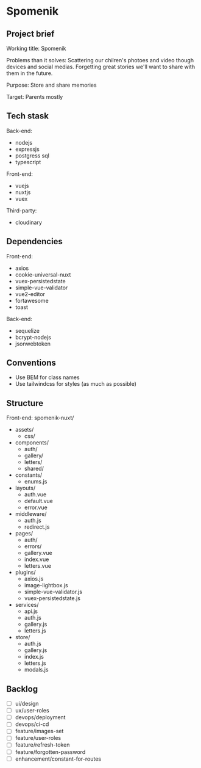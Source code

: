 # Spomenik

## Project brief

Working title: 
Spomenik

Problems than it solves: 
Scattering our chilren's photoes and video though devices and social medias. Forgetting great stories we'll want to share with them in the future.

Purpose: 
Store and share memories

Target: 
Parents mostly 

## Tech stask

Back-end:
- nodejs 
- expressjs
- postgress sql
- typescript

Front-end: 
- vuejs
- nuxtjs
- vuex

Third-party:
- cloudinary

## Dependencies

Front-end:
- axios
- cookie-universal-nuxt
- vuex-persistedstate
- simple-vue-validator
- vue2-editor
- fortawesome
- toast

Back-end:
- sequelize
- bcrypt-nodejs
- jsonwebtoken

## Conventions

- Use BEM for class names
- Use tailwindcss for styles (as much as possible)

## Structure

Front-end:
spomenik-nuxt/
  - assets/
    - css/
  - components/
    - auth/
    - gallery/
    - letters/
    - shared/
  - constants/
    - enums.js
  - layouts/
    - auth.vue
    - default.vue
    - error.vue
  - middleware/
    - auth.js
    - redirect.js
  - pages/
    - auth/
    - errors/
    - gallery.vue
    - index.vue
    - letters.vue
  - plugins/
    - axios.js
    - image-lightbox.js
    - simple-vue-validator.js
    - vuex-persistedstate.js
  - services/
    - api.js
    - auth.js
    - gallery.js
    - letters.js
  - store/
    - auth.js
    - gallery.js
    - index.js
    - letters.js
    - modals.js

## Backlog

- [ ] ui/design
- [ ] ux/user-roles
- [ ] devops/deployment
- [ ] devops/ci-cd
- [ ] feature/images-set
- [ ] feature/user-roles
- [ ] feature/refresh-token
- [ ] feature/forgotten-password
- [ ] enhancement/constant-for-routes